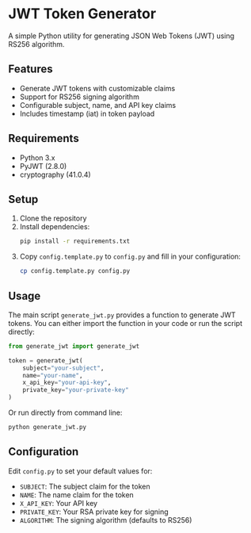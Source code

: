 # JWT Token Generator

A simple Python utility for generating JSON Web Tokens (JWT) using RS256 algorithm.

## Features

- Generate JWT tokens with customizable claims
- Support for RS256 signing algorithm
- Configurable subject, name, and API key claims
- Includes timestamp (iat) in token payload

## Requirements

- Python 3.x
- PyJWT (2.8.0)
- cryptography (41.0.4)

## Setup

1. Clone the repository
2. Install dependencies:
   ```bash
   pip install -r requirements.txt
   ```
3. Copy `config.template.py` to `config.py` and fill in your configuration:
   ```bash
   cp config.template.py config.py
   ```

## Usage

The main script `generate_jwt.py` provides a function to generate JWT tokens. You can either import the function in your code or run the script directly:

```python
from generate_jwt import generate_jwt

token = generate_jwt(
    subject="your-subject",
    name="your-name",
    x_api_key="your-api-key",
    private_key="your-private-key"
)
```

Or run directly from command line:
```bash
python generate_jwt.py
```

## Configuration

Edit `config.py` to set your default values for:
- `SUBJECT`: The subject claim for the token
- `NAME`: The name claim for the token
- `X_API_KEY`: Your API key
- `PRIVATE_KEY`: Your RSA private key for signing
- `ALGORITHM`: The signing algorithm (defaults to RS256)
